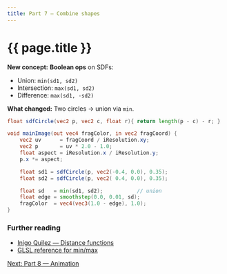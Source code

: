 ```yaml
---
title: Part 7 — Combine shapes
---
```

# {{ page.title }}

**New concept:** **Boolean ops** on SDFs:

* Union: `min(sd1, sd2)`
* Intersection: `max(sd1, sd2)`
* Difference: `max(sd1, -sd2)`

**What changed:** Two circles → union via `min`.

```glsl
float sdfCircle(vec2 p, vec2 c, float r){ return length(p - c) - r; }

void mainImage(out vec4 fragColor, in vec2 fragCoord) {
    vec2 uv      = fragCoord / iResolution.xy;
    vec2 p       = uv * 2.0 - 1.0;
    float aspect = iResolution.x / iResolution.y;
    p.x *= aspect;

    float sd1 = sdfCircle(p, vec2(-0.4, 0.0), 0.35);
    float sd2 = sdfCircle(p, vec2( 0.4, 0.0), 0.35);

    float sd   = min(sd1, sd2);           // union
    float edge = smoothstep(0.0, 0.01, sd);
    fragColor  = vec4(vec3(1.0 - edge), 1.0);
}
```


### Further reading
- [Inigo Quilez — Distance functions](https://iquilezles.org/articles/distfunctions/)
- [GLSL reference for min/max](https://registry.khronos.org/OpenGL-Refpages/gl4/html/min.xhtml)

[Next: Part 8 — Animation](part08_animation.md)
